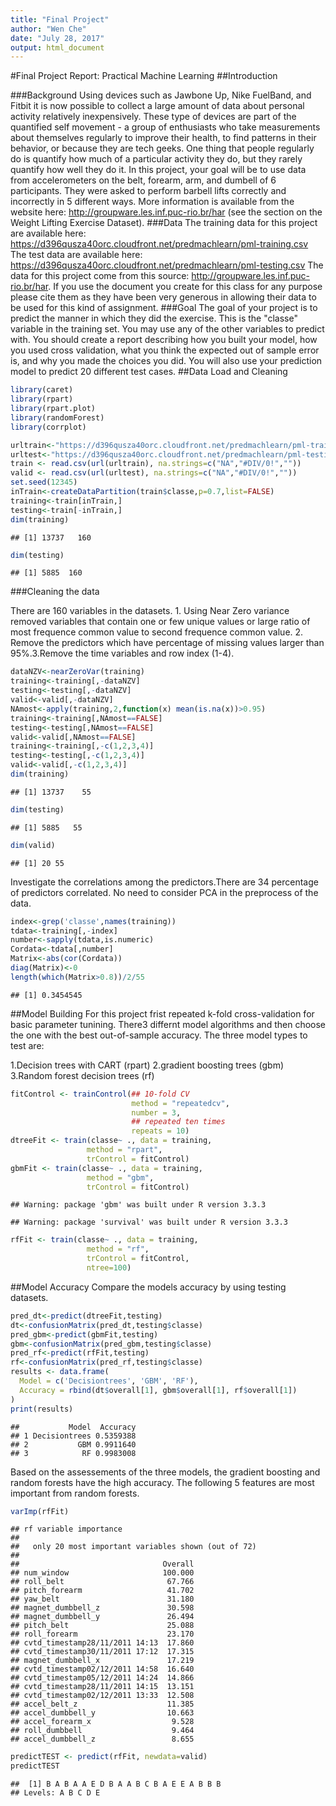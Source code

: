 ```yaml
---
title: "Final Project"
author: "Wen Che"
date: "July 28, 2017"
output: html_document
---
```




#Final Project Report: Practical Machine Learning
##Introduction

###Background 
Using devices such as Jawbone Up, Nike FuelBand, and Fitbit it is now possible to collect a large amount of data about personal activity relatively inexpensively. These type of devices are part of the quantified self movement - a group of enthusiasts who take measurements about themselves regularly to improve their health, to find patterns in their behavior, or because they are tech geeks. One thing that people regularly do is quantify how much of a particular activity they do, but they rarely quantify how well they do it. In this project, your goal will be to use data from accelerometers on the belt, forearm, arm, and dumbell of 6 participants. They were asked to perform barbell lifts correctly and incorrectly in 5 different ways. More information is available from the website here: http://groupware.les.inf.puc-rio.br/har (see the section on the Weight Lifting Exercise Dataset).
###Data
The training data for this project are available here:
https://d396qusza40orc.cloudfront.net/predmachlearn/pml-training.csv
The test data are available here:
https://d396qusza40orc.cloudfront.net/predmachlearn/pml-testing.csv
The data for this project come from this source: http://groupware.les.inf.puc-rio.br/har. If you use the document you create for this class for any purpose please cite them as they have been very generous in allowing their data to be used for this kind of assignment.
###Goal
The goal of your project is to predict the manner in which they did the exercise. This is the "classe" variable in the training set. You may use any of the other variables to predict with. You should create a report describing how you built your model, how you used cross validation, what you think the expected out of sample error is, and why you made the choices you did. You will also use your prediction model to predict 20 different test cases.
##Data Load and Cleaning

```r
library(caret)
library(rpart)
library(rpart.plot)  
library(randomForest)
library(corrplot)
```


```r
urltrain<-"https://d396qusza40orc.cloudfront.net/predmachlearn/pml-training.csv"
urltest<-"https://d396qusza40orc.cloudfront.net/predmachlearn/pml-testing.csv"
train <- read.csv(url(urltrain), na.strings=c("NA","#DIV/0!",""))
valid <- read.csv(url(urltest), na.strings=c("NA","#DIV/0!",""))
set.seed(12345)
inTrain<-createDataPartition(train$classe,p=0.7,list=FALSE)
training<-train[inTrain,]
testing<-train[-inTrain,]
dim(training)
```

```
## [1] 13737   160
```

```r
dim(testing)
```

```
## [1] 5885  160
```

###Cleaning the data

There are 160 variables in the datasets. 1. Using Near Zero variance removed variables that contain one or few unique values or large ratio of most frequence common value to second frequence common value. 2. Remove the predictors which have percentage of missing values larger than 95%.3.Remove the time variables and row index (1-4).

```r
dataNZV<-nearZeroVar(training)
training<-training[,-dataNZV]
testing<-testing[,-dataNZV]
valid<-valid[,-dataNZV]
NAmost<-apply(training,2,function(x) mean(is.na(x))>0.95)
training<-training[,NAmost==FALSE]
testing<-testing[,NAmost==FALSE]
valid<-valid[,NAmost==FALSE]
training<-training[,-c(1,2,3,4)]
testing<-testing[,-c(1,2,3,4)]
valid<-valid[,-c(1,2,3,4)]
dim(training)
```

```
## [1] 13737    55
```

```r
dim(testing)
```

```
## [1] 5885   55
```

```r
dim(valid)
```

```
## [1] 20 55
```
Investigate the correlations among the predictors.There are 34 percentage of predictors correlated. No need to consider PCA in the preprocess of the data.

```r
index<-grep('classe',names(training))
tdata<-training[,-index]
number<-sapply(tdata,is.numeric)
Cordata<-tdata[,number]
Matrix<-abs(cor(Cordata))
diag(Matrix)<-0
length(which(Matrix>0.8))/2/55
```

```
## [1] 0.3454545
```
##Model Building
For this project frist repeated k-fold cross-validation for basic parameter tunining. There3 differnt model algorithms and then choose the one with the best out-of-sample accuracy. The three model types to test are:

1.Decision trees with CART (rpart)
2.gradient boosting trees (gbm)
3.Random forest decision trees (rf)

```r
fitControl <- trainControl(## 10-fold CV
                           method = "repeatedcv",
                           number = 3,
                           ## repeated ten times
                           repeats = 10)
dtreeFit <- train(classe~ ., data = training, 
                 method = "rpart", 
                 trControl = fitControl)
gbmFit <- train(classe~ ., data = training, 
                 method = "gbm", 
                 trControl = fitControl)
```

```
## Warning: package 'gbm' was built under R version 3.3.3
```

```
## Warning: package 'survival' was built under R version 3.3.3
```

```r
rfFit <- train(classe~ ., data = training, 
                 method = "rf", 
                 trControl = fitControl,
                 ntree=100)
```
##Model Accuracy
Compare the models accuracy by using testing datasets.

```r
pred_dt<-predict(dtreeFit,testing)
dt<-confusionMatrix(pred_dt,testing$classe)
pred_gbm<-predict(gbmFit,testing)
gbm<-confusionMatrix(pred_gbm,testing$classe)
pred_rf<-predict(rfFit,testing)
rf<-confusionMatrix(pred_rf,testing$classe)
results <- data.frame(
  Model = c('Decisiontrees', 'GBM', 'RF'),
  Accuracy = rbind(dt$overall[1], gbm$overall[1], rf$overall[1])
)
print(results)
```

```
##           Model  Accuracy
## 1 Decisiontrees 0.5359388
## 2           GBM 0.9911640
## 3            RF 0.9983008
```
Based on the assessements of the three models, the gradient boosting and random forests have the high accuracy. The following 5 features are most important from random forests.

```r
varImp(rfFit)
```

```
## rf variable importance
## 
##   only 20 most important variables shown (out of 72)
## 
##                                Overall
## num_window                     100.000
## roll_belt                       67.766
## pitch_forearm                   41.702
## yaw_belt                        31.180
## magnet_dumbbell_z               30.598
## magnet_dumbbell_y               26.494
## pitch_belt                      25.088
## roll_forearm                    23.170
## cvtd_timestamp28/11/2011 14:13  17.860
## cvtd_timestamp30/11/2011 17:12  17.315
## magnet_dumbbell_x               17.219
## cvtd_timestamp02/12/2011 14:58  16.640
## cvtd_timestamp05/12/2011 14:24  14.866
## cvtd_timestamp28/11/2011 14:15  13.151
## cvtd_timestamp02/12/2011 13:33  12.508
## accel_belt_z                    11.385
## accel_dumbbell_y                10.663
## accel_forearm_x                  9.528
## roll_dumbbell                    9.464
## accel_dumbbell_z                 8.655
```



```r
predictTEST <- predict(rfFit, newdata=valid)
predictTEST
```

```
##  [1] B A B A A E D B A A B C B A E E A B B B
## Levels: A B C D E
```
